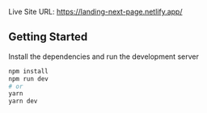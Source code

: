 Live Site URL: https://landing-next-page.netlify.app/

## Getting Started

Install the dependencies and run the development server

```bash
npm install
npm run dev
# or
yarn
yarn dev
```
